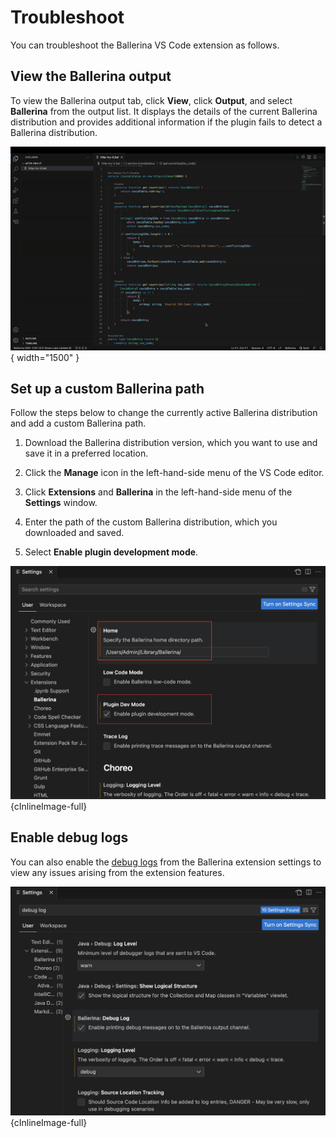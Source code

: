 # Troubleshoot

You can troubleshoot the Ballerina VS Code extension as follows.

## View the Ballerina output

To view the Ballerina output tab, click **View**, click **Output**, and select **Ballerina** from the output list. It displays the details of the current Ballerina distribution and provides additional information if the plugin fails to detect a Ballerina distribution.

![View Ballerina output](./img/troubleshoot/view-ballerina-output.gif){ width="1500" } 

## Set up a custom Ballerina path

Follow the steps below to change the currently active Ballerina distribution and add a custom Ballerina path.

1. Download the Ballerina distribution version, which you want to use and save it in a preferred location.

2. Click the **Manage** icon in the left-hand-side menu of the VS Code editor.

3. Click **Extensions** and **Ballerina** in the left-hand-side menu of the **Settings** window.

4. Enter the path of the custom Ballerina distribution, which you downloaded and saved.

5. Select **Enable plugin development mode**.

![Set custom Ballerina path](./img/troubleshoot/set-custom-ballerina-path.png){cInlineImage-full}

## Enable debug logs

You can also enable the [debug logs](https://wso2.com/ballerina/vscode/docs/configure-the-extension/#advanced-configurations) from the Ballerina extension settings to view any issues arising from the extension features.

![Enable debug logs](./img/troubleshoot/enable-debug-log.png){cInlineImage-full}
